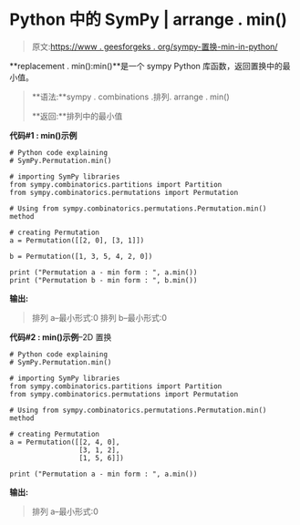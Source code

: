 # Python 中的 SymPy | arrange . min()

> 原文:[https://www . geesforgeks . org/sympy-置换-min-in-python/](https://www.geeksforgeeks.org/sympy-permutation-min-in-python/)

**replacement . min():min()**是一个 sympy Python 库函数，返回置换中的最小值。

> **语法:**sympy . combinations .排列. arrange . min()
> 
> **返回:**排列中的最小值

**代码#1 : min()示例**

```
# Python code explaining
# SymPy.Permutation.min()

# importing SymPy libraries
from sympy.combinatorics.partitions import Partition
from sympy.combinatorics.permutations import Permutation

# Using from sympy.combinatorics.permutations.Permutation.min() method 

# creating Permutation
a = Permutation([[2, 0], [3, 1]])

b = Permutation([1, 3, 5, 4, 2, 0])

print ("Permutation a - min form : ", a.min())
print ("Permutation b - min form : ", b.min())
```

**输出:**

> 排列 a–最小形式:0
> 排列 b–最小形式:0

**代码#2 : min()示例**–2D 置换

```
# Python code explaining
# SymPy.Permutation.min()

# importing SymPy libraries
from sympy.combinatorics.partitions import Partition
from sympy.combinatorics.permutations import Permutation

# Using from sympy.combinatorics.permutations.Permutation.min() method 

# creating Permutation
a = Permutation([[2, 4, 0], 
                 [3, 1, 2],
                 [1, 5, 6]])

print ("Permutation a - min form : ", a.min())
```

**输出:**

> 排列 a–最小形式:0